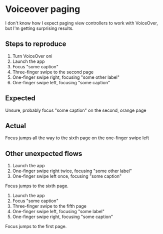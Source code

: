 # Voiceover paging

I don't know how I expect paging view controllers to work with VoiceOver,
but I'm getting surprising results.

## Steps to reproduce

1. Turn VoiceOver oni
1. Launch the app
1. Focus "some caption"
1. Three-finger swipe to the second page
1. One-finger swipe right, focusing "some other label"
1. One-finger swipe left, focusing "some caption"

## Expected

Unsure, probably focus "some caption" on the second, orange page

## Actual

Focus jumps all the way to the sixth page on the one-finger swipe left

## Other unexpected flows

1. Launch the app
1. One-finger swipe right twice, focusing "some other label"
1. One-finger swipe left once, focusing "some caption"

Focus jumps to the sixth page.

1. Launch the app
1. Focus "some caption"
1. Three-finger swipe to the fifth page
1. One-finger swipe left, focusing "some label"
1. One-finger swipe right, focusing "some caption"

Focus jumps to the first page.
